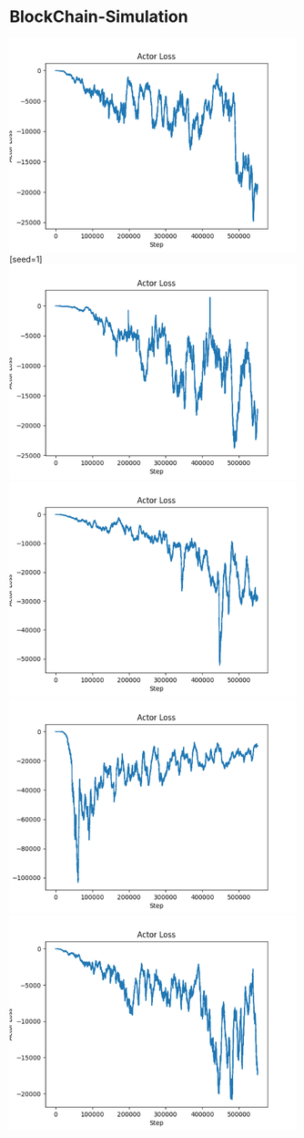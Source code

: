# BlockChain-Simulation
![Seed=1 Actor Loss](/Output/Graph/seed=1/actor_loss.png)[seed=1]
![Seed=2 Actor Loss](/Output/Graph/seed=2/actor_loss.png)
![Seed=3 Actor Loss](/Output/Graph/seed=3/actor_loss.png)
![Seed=4 Actor Loss](/Output/Graph/seed=4/actor_loss.png)
![Seed=5 Actor Loss](/Output/Graph/seed=5/actor_loss.png)
